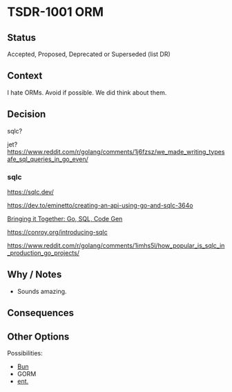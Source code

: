 # TSDR-1001 ORM

## Status

Accepted, Proposed, Deprecated or Superseded (list DR)

## Context

I hate ORMs. Avoid if possible. We did think about them.

## Decision

sqlc?

jet? 
  https://www.reddit.com/r/golang/comments/1j6fzsz/we_made_writing_typesafe_sql_queries_in_go_even/



### sqlc
https://sqlc.dev/

https://dev.to/eminetto/creating-an-api-using-go-and-sqlc-364o

[Bringing it Together: Go, SQL, Code Gen](https://brojonat.com/posts/go-postgres-sqlc-atlas/)

https://conroy.org/introducing-sqlc

https://www.reddit.com/r/golang/comments/1imhs5l/how_popular_is_sqlc_in_production_go_projects/


## Why / Notes

- Sounds amazing.

## Consequences

## Other Options

Possibilities:
- [Bun](https://bun.uptrace.dev/)
- GORM
- [ent.](https://entgo.io/)
